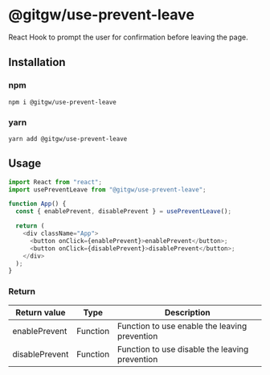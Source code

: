 # @gitgw/use-prevent-leave
React Hook to prompt the user for confirmation before leaving the page.

## Installation
### npm
```
npm i @gitgw/use-prevent-leave
```

### yarn
```
yarn add @gitgw/use-prevent-leave
```

## Usage
```javascript
import React from "react";
import usePreventLeave from "@gitgw/use-prevent-leave";

function App() {
  const { enablePrevent, disablePrevent } = usePreventLeave();

  return (
    <div className="App">
      <button onClick={enablePrevent}>enablePrevent</button>;
      <button onClick={disablePrevent}>disablePrevent</button>;
    </div>
  );
}
```

### Return
Return value|Type|Description|
|-|-|-|
|enablePrevent|Function|Function to use enable the leaving prevention
|disablePrevent|Function|Function to use disable the leaving prevention
